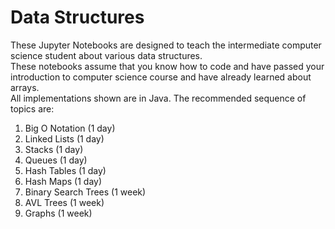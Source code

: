 # Data Structures
These Jupyter Notebooks are designed to teach the intermediate computer science student about various data structures.<br>
These notebooks assume that you know how to code and have passed your introduction to computer science course and have already learned about arrays.<br>
All implementations shown are in Java.
The recommended sequence of topics are: <br>
<ol>
  <li>Big O Notation (1 day)</li>
  <li>Linked Lists (1 day)</li>
  <li>Stacks (1 day)</li>
  <li>Queues (1 day)</li>
  <li>Hash Tables (1 day)</li>
  <li>Hash Maps (1 day)</li>
  <li>Binary Search Trees (1 week)</li>
  <li>AVL Trees (1 week)</li>
  <li>Graphs (1 week)</li>
</ol>
